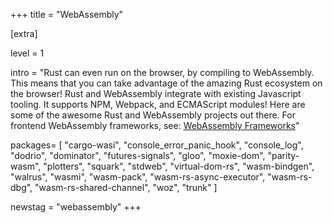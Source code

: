 +++
title = "WebAssembly"

[extra]

level = 1

intro = "Rust can even run on the browser, by compiling to WebAssembly. This means that you can take advantage of the amazing Rust ecosystem on the browser! Rust and WebAssembly integrate with existing Javascript tooling. It supports NPM, Webpack, and ECMAScript modules! Here are some of the awesome Rust and WebAssembly projects out there. For frontend WebAssembly frameworks, see: [WebAssembly Frameworks](https://www.arewewebyet.org/topics/frameworks#frontend)"

packages=  [
  "cargo-wasi",
  "console_error_panic_hook",
  "console_log",
  "dodrio",
  "dominator",
  "futures-signals",
  "gloo",
  "moxie-dom",
  "parity-wasm",
  "plotters",
  "squark",
  "stdweb",
  "virtual-dom-rs",
  "wasm-bindgen",
  "walrus",
  "wasmi",
  "wasm-pack",
  "wasm-rs-async-executor",
  "wasm-rs-dbg",
  "wasm-rs-shared-channel",
  "woz",
  "trunk"
]

newstag = "webassembly"
+++

